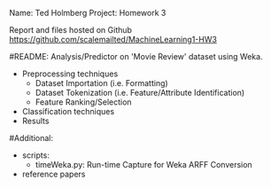 Name:    Ted Holmberg
Project: Homework 3

Report and files hosted on Github
https://github.com/scalemailted/MachineLearning1-HW3

#README:
Analysis/Predictor on 'Movie Review' dataset using Weka.
- Preprocessing techniques
	+ Dataset Importation (i.e. Formatting)
	+ Dataset Tokenization (i.e. Feature/Attribute Identification)
	+ Feature Ranking/Selection
- Classification techniques
- Results

#Additional:
- scripts: 
	+ timeWeka.py: Run-time Capture for Weka ARFF Conversion
- reference papers




